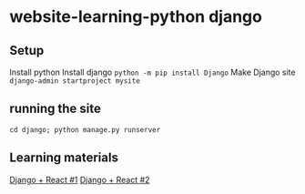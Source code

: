 # website-learning-python django

## Setup

Install python
Install django `python -m pip install Django`
Make Django site `django-admin startproject mysite`


## running the site

`cd django; python manage.py runserver`


## Learning materials

[Django + React #1](https://www.youtube.com/watch?v=JD-age0BPVo)
[Django + React #2](https://www.youtube.com/watch?v=uhSmgR1hEwg)